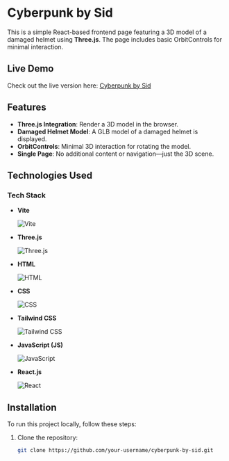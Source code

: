 # Cyberpunk by Sid

This is a simple React-based frontend page featuring a 3D model of a damaged helmet using **Three.js**. The page includes basic OrbitControls for minimal interaction.

## Live Demo

Check out the live version here: [Cyberpunk by Sid](https://cyberpunkbysid.vercel.app)

## Features

- **Three.js Integration**: Render a 3D model in the browser.
- **Damaged Helmet Model**: A GLB model of a damaged helmet is displayed.
- **OrbitControls**: Minimal 3D interaction for rotating the model.
- **Single Page**: No additional content or navigation—just the 3D scene.

## Technologies Used

### Tech Stack

- **Vite**
  
  ![Vite](https://vitejs.dev/logo.svg)
  
- **Three.js**
  
  ![Three.js](https://upload.wikimedia.org/wikipedia/commons/thumb/3/3f/Three.js_Logo.svg/512px-Three.js_Logo.svg.png)
  
- **HTML**
  
  ![HTML](https://upload.wikimedia.org/wikipedia/commons/thumb/6/61/HTML5_logo_and_wordmark.svg/512px-HTML5_logo_and_wordmark.svg.png)
  
- **CSS**
  
  ![CSS](https://upload.wikimedia.org/wikipedia/commons/thumb/d/d5/CSS3_logo_and_wordmark.svg/512px-CSS3_logo_and_wordmark.svg.png)
  
- **Tailwind CSS**
  
  ![Tailwind CSS](https://upload.wikimedia.org/wikipedia/commons/thumb/d/d5/Tailwind_CSS_Logo.svg/512px-Tailwind_CSS_Logo.svg.png)
  
- **JavaScript (JS)**
  
  ![JavaScript](https://upload.wikimedia.org/wikipedia/commons/thumb/6/6a/JavaScript-logo.png/512px-JavaScript-logo.png)
  
- **React.js**
  
  ![React](https://upload.wikimedia.org/wikipedia/commons/thumb/a/a7/React-icon.svg/512px-React-icon.svg.png)

## Installation

To run this project locally, follow these steps:

1. Clone the repository:

   ```bash
   git clone https://github.com/your-username/cyberpunk-by-sid.git
